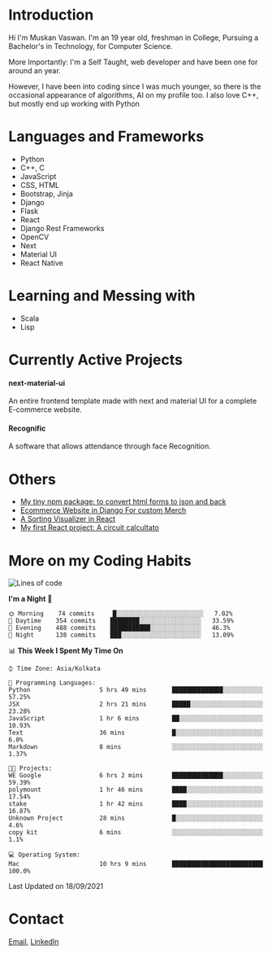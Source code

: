 <!-- - I’m currently working on:
&nbsp;&nbsp;&nbsp;&nbsp;&nbsp;&nbsp; *Circuits*[https://muskanvaswan.github.io/circuits] which, as the name suggests,  is a calculator for solving circuits with ease. This is my first React project
#### I’m currently learning : 
&nbsp;&nbsp;&nbsp;&nbsp;&nbsp;&nbsp; React.js
#### Ask me about:
&nbsp;&nbsp;&nbsp;&nbsp;&nbsp;&nbsp; Anything
#### How to reach me:
&nbsp;&nbsp;&nbsp;&nbsp;&nbsp;&nbsp; Email[mailto:muskanvaswan@gmail.com] LinkedIn[https://www.linkedin.com/in/muskan-vaswan?lipi=urn%3Ali%3Apage%3Ad_flagship3_profile_view_base_contact_details%3B%2FQpdlv5fQ12Ru4DkW2TysA%3D%3D]
#### Pronouns:
&nbsp;&nbsp;&nbsp;&nbsp;&nbsp;&nbsp; Her -->

# Introduction
Hi I'm Muskan Vaswan.
I'm an 19 year old,
freshman in College,
Pursuing a Bachelor's in Technology, for Computer Science.

More Importantly: I'm a Self Taught, web developer and have been one for around an year.

However, I have been into coding since I was much younger, so there is the occasional appearance of algorithms, AI on my profile too. I also love C++, but mostly end up working with Python


# Languages and Frameworks

- Python
- C++, C
- JavaScript
- CSS, HTML 
- Bootstrap, Jinja
- Django
- Flask
- React 
- Django Rest Frameworks
- OpenCV
- Next
- Material UI
- React Native

# Learning and Messing with 

- Scala 
- Lisp

# Currently Active Projects

#### next-material-ui
An entire frontend template made with next and material UI for a complete E-commerce website.

#### Recognific
A software that allows attendance through face Recognition.

# Others
- [My tiny npm package: to convert html forms to json and back](https://www.npmjs.com/package/forms-dynamically)
- [Ecommerce Website in Django For custom Merch](https://merch-commerce.herokuapp.com/)
- [A Sorting Visualizer in React](https://muskanvaswan.github.io/SortingVisualizer/)
- [My first React project: A circuit calcultato](https://muskanvaswan.github.io/circuits)

# More on my Coding Habits

<!--START_SECTION:waka-->
![Lines of code](https://img.shields.io/badge/From%20Hello%20World%20I%27ve%20Written-406542%20lines%20of%20code-blue)

**I'm a Night 🦉** 

```text
🌞 Morning    74 commits     █░░░░░░░░░░░░░░░░░░░░░░░░   7.02% 
🌆 Daytime    354 commits    ████████░░░░░░░░░░░░░░░░░   33.59% 
🌃 Evening    488 commits    ███████████░░░░░░░░░░░░░░   46.3% 
🌙 Night      138 commits    ███░░░░░░░░░░░░░░░░░░░░░░   13.09%

```


📊 **This Week I Spent My Time On** 

```text
⌚︎ Time Zone: Asia/Kolkata

💬 Programming Languages: 
Python                   5 hrs 49 mins       ██████████████░░░░░░░░░░░   57.25% 
JSX                      2 hrs 21 mins       █████░░░░░░░░░░░░░░░░░░░░   23.28% 
JavaScript               1 hr 6 mins         ██░░░░░░░░░░░░░░░░░░░░░░░   10.93% 
Text                     36 mins             █░░░░░░░░░░░░░░░░░░░░░░░░   6.0% 
Markdown                 8 mins              ░░░░░░░░░░░░░░░░░░░░░░░░░   1.37%

🐱‍💻 Projects: 
WE Google                6 hrs 2 mins        ██████████████░░░░░░░░░░░   59.39% 
polymount                1 hr 46 mins        ████░░░░░░░░░░░░░░░░░░░░░   17.54% 
stake                    1 hr 42 mins        ████░░░░░░░░░░░░░░░░░░░░░   16.87% 
Unknown Project          28 mins             █░░░░░░░░░░░░░░░░░░░░░░░░   4.6% 
copy kit                 6 mins              ░░░░░░░░░░░░░░░░░░░░░░░░░   1.1%

💻 Operating System: 
Mac                      10 hrs 9 mins       █████████████████████████   100.0%

```


 Last Updated on 18/09/2021
<!--END_SECTION:waka-->

# Contact

[Email](mailto:muskanvaswan@gmail.com), [LinkedIn](https://www.linkedin.com/in/muskan-vaswan?lipi=urn%3Ali%3Apage%3Ad_flagship3_profile_view_base_contact_details%3B%2FQpdlv5fQ12Ru4DkW2TysA%3D%3D)




